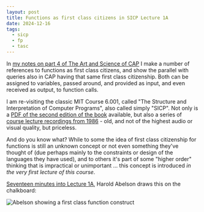 ```yaml
---
layout: post
title: Functions as first class citizens in SICP Lecture 1A
date: 2024-12-16
tags:
  - sicp
  - fp
  - tasc
---
```

In [my notes on part 4 of The Art and Science of CAP][1] I make a number of references to functions as first class citizens, and show the parallel with queries also in CAP having that same first class citizenship. Both can be assigned to variables, passed around, and provided as input, and even received as output, to function calls.

I am re-visiting the classic MIT Course 6.001, called "The Structure and Interpretation of Computer Programs", also called simply "SICP". Not only is a [PDF of the second edition of the book][2] available, but also a series of [course lecture recordings from 1986][3] - old, and not of the highest audio or visual quality, but priceless.

And do you know what? While to some the idea of first class citizenship for functions is still an unknown concept or not even something they've thought of (due perhaps mainly to the constraints or design of the languages they have used), and to others it's part of some "higher order" thinking that is impractical or unimportant ... this concept is introduced _in the very first lecture of this course_.

[Seventeen minutes into Lecture 1A][4], Harold Abelson draws this on the chalkboard:

![Abelson showing a first class function construct][5]

[1]: /blog/posts/2024/12/10/tasc-notes-part-4/
[2]: https://web.mit.edu/6.001/6.037/sicp.pdf
[3]: https://www.youtube.com/playlist?list=PLE18841CABEA24090
[4]: https://youtu.be/-J_xL4IGhJA?t=1040
[5]: /images/2024/12/abelson-first-class-function.png


